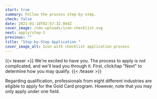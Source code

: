 ```yaml
---
start: true
summary: Follow the process step-by-step.
check: false
date: 2021-01-18T02:57:32.044Z
cover_image: /cms-uploads/icon-checklist.svg
next: apply/step-1
previous: ""
title: "Step-by-Step Application "
cover_image_alt: Icon with checklist application process
---
```

{{< teaser >}}
We're excited to have you. The process to apply is not complicated, and we'll lead you through it. First, click/tap "Next" to determine how you may qualify.
{{< /teaser >}}

Regarding qualification, professionals from eight different industries are eligible to apply for the Gold Card program. However, note that you may only apply under one field.